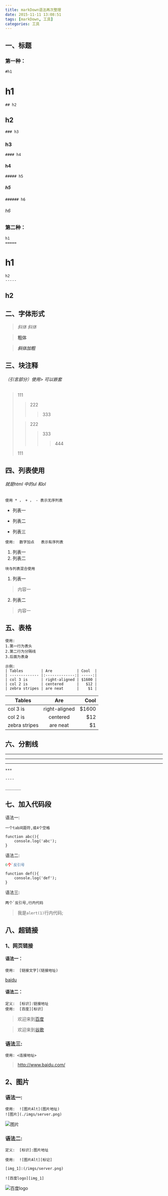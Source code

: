 ```yaml
---
title: markDown语法再次整理
date: 2015-11-11 13:08:51
tags: [markDown, 工具]
categories: 工具
---
```


## 一、标题
### 第一种：
```
#h1
```

# h1
```
## h2
```
## h2
```
### h3
```
### h3
```
#### h4
```
#### h4
```
##### h5
```
##### h5
```
###### h6
```
###### h6

<!--more-->

### 第二种：
```
h1
=====
```
h1
=====
```
h2
-----
```
h2
-----






## 二、字体形式


>*斜体*  _斜体_

>**粗体**

>***斜体加粗***





## 三、块注释 
###### （引言部分）使用>  可以嵌套 

>111
>>222
>>>333
>
>>222
>>>333
>>>>444
>
>111






## 四、列表使用 
###### 就是html 中的ul 和ol  <br>

```
使用 * ， + ， - 表示无序列表
```

- 列表一
+ 列表二
* 列表三


```
使用:  数字加点   表示有序列表
```

1. 列表一
2. 列表二

```
块与列表混合使用
```

1. 列表一
>内容一

2. 列表二
>内容一



## 五、表格

```
使用: 
1.第一行为表头
2.第二行为分隔线
3.后面为表身

示例:
| Tables        | Are           | Cool  |
| ------------- |:-------------:| -----:|
| col 3 is      | right-aligned | $1600 |
| col 2 is      | centered      |   $12 |
| zebra stripes | are neat      |    $1 |

```
| Tables        | Are           | Cool  |
| ------------- |:-------------:| -----:|
| col 3 is      | right-aligned | $1600 |
| col 2 is      | centered      |   $12 |
| zebra stripes | are neat      |    $1 |



## 六、分割线

***

----

_______

```
***

----

_______
```



## 七、加入代码段

语法一:
```
一个tab间距符,或4个空格
```

	function abc(){
		console.log('abc');
    }


语法二:

``` javascript
6个`反引号
```

``` 
function def(){
	console.log('def');
}
```



语法三:
```
两个`反引号,行内代码
```
> 我是`alert(1)`行内代码;



## 八、超链接

### 1、网页链接

#### 语法一：
```
使用:  [链接文字](链接地址)
```

[baidu](http://www.baidu.com)

#### 语法二：
```
定义:  [标识]:链接地址
使用:  [百度][标识]
```
[link_1]:http://www.baidu.com 
[link_2]:http://www.google.com 

> 欢迎来到[百度][link_1]

> 欢迎来到[谷歌][link_2]


### 语法三:

```
使用: <连接地址>
```

> <http://www.baidu.com/>


## 2、图片

### 语法一:
```
使用:  ![图片Alt](图片地址)
![图片](./imgs/server.png)
```

![图片](/imgs/server.png)


### 语法二:
```
定义:  [标识]:图片地址

使用:  ![图片Alt][标记]

[img_1]:(/imgs/server.png)

![百度logo][img_1]
```

[img_1]:/imgs/server.png

![百度logo][img_1]